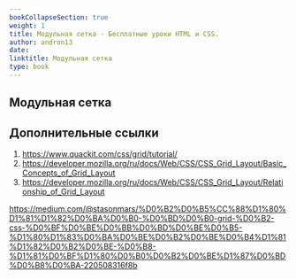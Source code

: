 ```yaml
---
bookCollapseSection: true
weight: 1
title: Модульная сетка - Бесплатные уроки HTML и CSS. 
author: andron13
date: 
linktitle: Модульная сетка
type: book
---
```

## Модульная сетка

## Дополнительные ссылки

1. https://www.quackit.com/css/grid/tutorial/
2. https://developer.mozilla.org/ru/docs/Web/CSS/CSS_Grid_Layout/Basic_Concepts_of_Grid_Layout
3. https://developer.mozilla.org/ru/docs/Web/CSS/CSS_Grid_Layout/Relationship_of_Grid_Layout

https://medium.com/@stasonmars/%D0%B2%D0%B5%CC%88%D1%80%D1%81%D1%82%D0%BA%D0%B0-%D0%BD%D0%B0-grid-%D0%B2-css-%D0%BF%D0%BE%D0%BB%D0%BD%D0%BE%D0%B5-%D1%80%D1%83%D0%BA%D0%BE%D0%B2%D0%BE%D0%B4%D1%81%D1%82%D0%B2%D0%BE-%D0%B8-%D1%81%D0%BF%D1%80%D0%B0%D0%B2%D0%BE%D1%87%D0%BD%D0%B8%D0%BA-220508316f8b